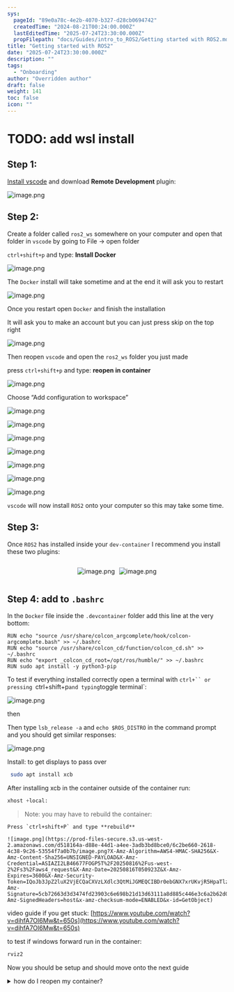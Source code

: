 ```yaml
---
sys:
  pageId: "89e0a78c-4e2b-4070-b327-d28cb0694742"
  createdTime: "2024-08-21T00:24:00.000Z"
  lastEditedTime: "2025-07-24T23:30:00.000Z"
  propFilepath: "docs/Guides/intro_to_ROS2/Getting started with ROS2.md"
title: "Getting started with ROS2"
date: "2025-07-24T23:30:00.000Z"
description: ""
tags:
  - "Onboarding"
author: "Overridden author"
draft: false
weight: 141
toc: false
icon: ""
---
```


# TODO: add wsl install

## Step 1:

[Install vscode](https://code.visualstudio.com/download) and download **Remote Development** plugin:

![image.png](https://prod-files-secure.s3.us-west-2.amazonaws.com/d518164a-d88e-44d1-a4ee-3adb3bd8bce0/efb52993-1881-4a40-b95e-6f020334f022/image.png?X-Amz-Algorithm=AWS4-HMAC-SHA256&X-Amz-Content-Sha256=UNSIGNED-PAYLOAD&X-Amz-Credential=ASIAZI2LB466S2GWOCTZ%2F20250816%2Fus-west-2%2Fs3%2Faws4_request&X-Amz-Date=20250816T050917Z&X-Amz-Expires=3600&X-Amz-Security-Token=IQoJb3JpZ2luX2VjECQaCXVzLXdlc3QtMiJIMEYCIQCueNFPdPfzi3yLySktYH0xXzeYo7EmziUJw%2FY%2F4%2FklVQIhAMjjy7lbppv5xjdhrP02Sbt8ws0RYFeLhCpSn1c2MfxVKv8DCG0QABoMNjM3NDIzMTgzODA1Igz8DcfSp5CuEPjCVOwq3APDYUQCfSGX0QXpbcyi595O8FBRXAmt5x9cGZgvRUnz9hOszPiAKP0nEFsiQ4uqee5fSpSZWwcv%2BDNDv9gLMMqbyp7twN%2Fb9hI2vwTnNSLDnyvHcRHA62wxk1n0cFstWtCxhvuqbWhQ7ZsRwY%2FqkE0CkvB472gwBfgSmtB6ZEZFeD8boAw9HwnLomJWSlyLvluX0c4NhMQDJQavzJBJN4NjxMHutzu4gPGXDdyYuJfTT6EiKBlryKjDpqeHJWAoShclbhuf10gksrASDUtuxpG8T9%2FQXQuYxu%2B48%2BCBgrV3V6179KFGYi5GJQ%2FKu8HF3KyWoCSk8xLbNUe16%2BLbRjBsIeFhb0PlGTQYw%2Fo947%2BF4l0xMB0cfp44MrSV4ZIPtjtpJ841Z56k1stn9r46%2FYgGOzMMqIN4ocuHaecNdAFXDhqF0E8a4BR%2BwINz0c6eVzKD6vo2sd9Kzjv13qk3OoUCaZ60P36w0TzbSeARekJfVZuT7d6r%2FCzBOr%2BBXnXltKwr4lpJx4WMHsqdR%2B%2BXBHZPFMOQY8OJaz8biFpwESQuUpR3HRQjyWkS63RHfTiEJ0fkTulwE0zY5weYzeK2rtq0HZSC1lVwqc%2Fyyz%2BdAxBlDM8g01DrDPX5VcoIdTDsioDFBjqkAZRxbaSpB7RyfA93eVZ7zuOEWkcSik8Ug4VRokBHHbp2lSr5biljHU88H7kHfEaRrS%2BU6%2BuHa7jHIFpMH73vmxrzL0MB9%2FXjuWWl0HNkH9ri885pr%2FjsUvS1lXU96sGJMAYeWBQb1iwCyOYznk%2F93gySDB3hbtAy%2FTrgL9u5BYFwiFtkOYmiQEpksNcnJSvR0ES1QIhHVxTg64ZximSQX6EM%2BtGu&X-Amz-Signature=bfe890f5a38fc24e75b9611fd28773d890e4551e70262b89db959606719218f8&X-Amz-SignedHeaders=host&x-amz-checksum-mode=ENABLED&x-id=GetObject)

## Step 2:

Create a folder called `ros2_ws` somewhere on your computer and open that folder in `vscode` by going to File → open folder 

`ctrl+shift+p` and type: **Install Docker**

![image.png](https://prod-files-secure.s3.us-west-2.amazonaws.com/d518164a-d88e-44d1-a4ee-3adb3bd8bce0/2269dc0e-1cd5-47ff-bceb-c04ad9b2eab0/image.png?X-Amz-Algorithm=AWS4-HMAC-SHA256&X-Amz-Content-Sha256=UNSIGNED-PAYLOAD&X-Amz-Credential=ASIAZI2LB466S2GWOCTZ%2F20250816%2Fus-west-2%2Fs3%2Faws4_request&X-Amz-Date=20250816T050917Z&X-Amz-Expires=3600&X-Amz-Security-Token=IQoJb3JpZ2luX2VjECQaCXVzLXdlc3QtMiJIMEYCIQCueNFPdPfzi3yLySktYH0xXzeYo7EmziUJw%2FY%2F4%2FklVQIhAMjjy7lbppv5xjdhrP02Sbt8ws0RYFeLhCpSn1c2MfxVKv8DCG0QABoMNjM3NDIzMTgzODA1Igz8DcfSp5CuEPjCVOwq3APDYUQCfSGX0QXpbcyi595O8FBRXAmt5x9cGZgvRUnz9hOszPiAKP0nEFsiQ4uqee5fSpSZWwcv%2BDNDv9gLMMqbyp7twN%2Fb9hI2vwTnNSLDnyvHcRHA62wxk1n0cFstWtCxhvuqbWhQ7ZsRwY%2FqkE0CkvB472gwBfgSmtB6ZEZFeD8boAw9HwnLomJWSlyLvluX0c4NhMQDJQavzJBJN4NjxMHutzu4gPGXDdyYuJfTT6EiKBlryKjDpqeHJWAoShclbhuf10gksrASDUtuxpG8T9%2FQXQuYxu%2B48%2BCBgrV3V6179KFGYi5GJQ%2FKu8HF3KyWoCSk8xLbNUe16%2BLbRjBsIeFhb0PlGTQYw%2Fo947%2BF4l0xMB0cfp44MrSV4ZIPtjtpJ841Z56k1stn9r46%2FYgGOzMMqIN4ocuHaecNdAFXDhqF0E8a4BR%2BwINz0c6eVzKD6vo2sd9Kzjv13qk3OoUCaZ60P36w0TzbSeARekJfVZuT7d6r%2FCzBOr%2BBXnXltKwr4lpJx4WMHsqdR%2B%2BXBHZPFMOQY8OJaz8biFpwESQuUpR3HRQjyWkS63RHfTiEJ0fkTulwE0zY5weYzeK2rtq0HZSC1lVwqc%2Fyyz%2BdAxBlDM8g01DrDPX5VcoIdTDsioDFBjqkAZRxbaSpB7RyfA93eVZ7zuOEWkcSik8Ug4VRokBHHbp2lSr5biljHU88H7kHfEaRrS%2BU6%2BuHa7jHIFpMH73vmxrzL0MB9%2FXjuWWl0HNkH9ri885pr%2FjsUvS1lXU96sGJMAYeWBQb1iwCyOYznk%2F93gySDB3hbtAy%2FTrgL9u5BYFwiFtkOYmiQEpksNcnJSvR0ES1QIhHVxTg64ZximSQX6EM%2BtGu&X-Amz-Signature=7f86906e3a2b6e6f03c4e05b50d43ea124c7eab25bd282b598f924632a35920e&X-Amz-SignedHeaders=host&x-amz-checksum-mode=ENABLED&x-id=GetObject)

The `Docker` install will take sometime and at the end it will ask you to restart

![image.png](https://prod-files-secure.s3.us-west-2.amazonaws.com/d518164a-d88e-44d1-a4ee-3adb3bd8bce0/ed233f78-be33-4b1f-b89c-9c346c0e961e/image.png?X-Amz-Algorithm=AWS4-HMAC-SHA256&X-Amz-Content-Sha256=UNSIGNED-PAYLOAD&X-Amz-Credential=ASIAZI2LB466S2GWOCTZ%2F20250816%2Fus-west-2%2Fs3%2Faws4_request&X-Amz-Date=20250816T050917Z&X-Amz-Expires=3600&X-Amz-Security-Token=IQoJb3JpZ2luX2VjECQaCXVzLXdlc3QtMiJIMEYCIQCueNFPdPfzi3yLySktYH0xXzeYo7EmziUJw%2FY%2F4%2FklVQIhAMjjy7lbppv5xjdhrP02Sbt8ws0RYFeLhCpSn1c2MfxVKv8DCG0QABoMNjM3NDIzMTgzODA1Igz8DcfSp5CuEPjCVOwq3APDYUQCfSGX0QXpbcyi595O8FBRXAmt5x9cGZgvRUnz9hOszPiAKP0nEFsiQ4uqee5fSpSZWwcv%2BDNDv9gLMMqbyp7twN%2Fb9hI2vwTnNSLDnyvHcRHA62wxk1n0cFstWtCxhvuqbWhQ7ZsRwY%2FqkE0CkvB472gwBfgSmtB6ZEZFeD8boAw9HwnLomJWSlyLvluX0c4NhMQDJQavzJBJN4NjxMHutzu4gPGXDdyYuJfTT6EiKBlryKjDpqeHJWAoShclbhuf10gksrASDUtuxpG8T9%2FQXQuYxu%2B48%2BCBgrV3V6179KFGYi5GJQ%2FKu8HF3KyWoCSk8xLbNUe16%2BLbRjBsIeFhb0PlGTQYw%2Fo947%2BF4l0xMB0cfp44MrSV4ZIPtjtpJ841Z56k1stn9r46%2FYgGOzMMqIN4ocuHaecNdAFXDhqF0E8a4BR%2BwINz0c6eVzKD6vo2sd9Kzjv13qk3OoUCaZ60P36w0TzbSeARekJfVZuT7d6r%2FCzBOr%2BBXnXltKwr4lpJx4WMHsqdR%2B%2BXBHZPFMOQY8OJaz8biFpwESQuUpR3HRQjyWkS63RHfTiEJ0fkTulwE0zY5weYzeK2rtq0HZSC1lVwqc%2Fyyz%2BdAxBlDM8g01DrDPX5VcoIdTDsioDFBjqkAZRxbaSpB7RyfA93eVZ7zuOEWkcSik8Ug4VRokBHHbp2lSr5biljHU88H7kHfEaRrS%2BU6%2BuHa7jHIFpMH73vmxrzL0MB9%2FXjuWWl0HNkH9ri885pr%2FjsUvS1lXU96sGJMAYeWBQb1iwCyOYznk%2F93gySDB3hbtAy%2FTrgL9u5BYFwiFtkOYmiQEpksNcnJSvR0ES1QIhHVxTg64ZximSQX6EM%2BtGu&X-Amz-Signature=f38da7265ccbf044fc50728ac4f39c2110e021819d7262dbb88b6ffc69bd6210&X-Amz-SignedHeaders=host&x-amz-checksum-mode=ENABLED&x-id=GetObject)

Once you restart open `Docker` and finish the installation

It will ask you to make an account but you can just press skip on the top right

![image.png](https://prod-files-secure.s3.us-west-2.amazonaws.com/d518164a-d88e-44d1-a4ee-3adb3bd8bce0/21010ad9-1659-4fd9-9f59-9932a09b2a3d/image.png?X-Amz-Algorithm=AWS4-HMAC-SHA256&X-Amz-Content-Sha256=UNSIGNED-PAYLOAD&X-Amz-Credential=ASIAZI2LB466S2GWOCTZ%2F20250816%2Fus-west-2%2Fs3%2Faws4_request&X-Amz-Date=20250816T050917Z&X-Amz-Expires=3600&X-Amz-Security-Token=IQoJb3JpZ2luX2VjECQaCXVzLXdlc3QtMiJIMEYCIQCueNFPdPfzi3yLySktYH0xXzeYo7EmziUJw%2FY%2F4%2FklVQIhAMjjy7lbppv5xjdhrP02Sbt8ws0RYFeLhCpSn1c2MfxVKv8DCG0QABoMNjM3NDIzMTgzODA1Igz8DcfSp5CuEPjCVOwq3APDYUQCfSGX0QXpbcyi595O8FBRXAmt5x9cGZgvRUnz9hOszPiAKP0nEFsiQ4uqee5fSpSZWwcv%2BDNDv9gLMMqbyp7twN%2Fb9hI2vwTnNSLDnyvHcRHA62wxk1n0cFstWtCxhvuqbWhQ7ZsRwY%2FqkE0CkvB472gwBfgSmtB6ZEZFeD8boAw9HwnLomJWSlyLvluX0c4NhMQDJQavzJBJN4NjxMHutzu4gPGXDdyYuJfTT6EiKBlryKjDpqeHJWAoShclbhuf10gksrASDUtuxpG8T9%2FQXQuYxu%2B48%2BCBgrV3V6179KFGYi5GJQ%2FKu8HF3KyWoCSk8xLbNUe16%2BLbRjBsIeFhb0PlGTQYw%2Fo947%2BF4l0xMB0cfp44MrSV4ZIPtjtpJ841Z56k1stn9r46%2FYgGOzMMqIN4ocuHaecNdAFXDhqF0E8a4BR%2BwINz0c6eVzKD6vo2sd9Kzjv13qk3OoUCaZ60P36w0TzbSeARekJfVZuT7d6r%2FCzBOr%2BBXnXltKwr4lpJx4WMHsqdR%2B%2BXBHZPFMOQY8OJaz8biFpwESQuUpR3HRQjyWkS63RHfTiEJ0fkTulwE0zY5weYzeK2rtq0HZSC1lVwqc%2Fyyz%2BdAxBlDM8g01DrDPX5VcoIdTDsioDFBjqkAZRxbaSpB7RyfA93eVZ7zuOEWkcSik8Ug4VRokBHHbp2lSr5biljHU88H7kHfEaRrS%2BU6%2BuHa7jHIFpMH73vmxrzL0MB9%2FXjuWWl0HNkH9ri885pr%2FjsUvS1lXU96sGJMAYeWBQb1iwCyOYznk%2F93gySDB3hbtAy%2FTrgL9u5BYFwiFtkOYmiQEpksNcnJSvR0ES1QIhHVxTg64ZximSQX6EM%2BtGu&X-Amz-Signature=6bb80c5c3bcc8dd5a6d1eff37295bdb494714bdba847cfa33d72610a25cfa257&X-Amz-SignedHeaders=host&x-amz-checksum-mode=ENABLED&x-id=GetObject)

Then reopen `vscode` and open the `ros2_ws` folder you just made

press `ctrl+shift+p` and type: **reopen in container**

![image.png](https://prod-files-secure.s3.us-west-2.amazonaws.com/d518164a-d88e-44d1-a4ee-3adb3bd8bce0/4e93b8c2-41ad-488c-8095-c74205196118/image.png?X-Amz-Algorithm=AWS4-HMAC-SHA256&X-Amz-Content-Sha256=UNSIGNED-PAYLOAD&X-Amz-Credential=ASIAZI2LB466S2GWOCTZ%2F20250816%2Fus-west-2%2Fs3%2Faws4_request&X-Amz-Date=20250816T050917Z&X-Amz-Expires=3600&X-Amz-Security-Token=IQoJb3JpZ2luX2VjECQaCXVzLXdlc3QtMiJIMEYCIQCueNFPdPfzi3yLySktYH0xXzeYo7EmziUJw%2FY%2F4%2FklVQIhAMjjy7lbppv5xjdhrP02Sbt8ws0RYFeLhCpSn1c2MfxVKv8DCG0QABoMNjM3NDIzMTgzODA1Igz8DcfSp5CuEPjCVOwq3APDYUQCfSGX0QXpbcyi595O8FBRXAmt5x9cGZgvRUnz9hOszPiAKP0nEFsiQ4uqee5fSpSZWwcv%2BDNDv9gLMMqbyp7twN%2Fb9hI2vwTnNSLDnyvHcRHA62wxk1n0cFstWtCxhvuqbWhQ7ZsRwY%2FqkE0CkvB472gwBfgSmtB6ZEZFeD8boAw9HwnLomJWSlyLvluX0c4NhMQDJQavzJBJN4NjxMHutzu4gPGXDdyYuJfTT6EiKBlryKjDpqeHJWAoShclbhuf10gksrASDUtuxpG8T9%2FQXQuYxu%2B48%2BCBgrV3V6179KFGYi5GJQ%2FKu8HF3KyWoCSk8xLbNUe16%2BLbRjBsIeFhb0PlGTQYw%2Fo947%2BF4l0xMB0cfp44MrSV4ZIPtjtpJ841Z56k1stn9r46%2FYgGOzMMqIN4ocuHaecNdAFXDhqF0E8a4BR%2BwINz0c6eVzKD6vo2sd9Kzjv13qk3OoUCaZ60P36w0TzbSeARekJfVZuT7d6r%2FCzBOr%2BBXnXltKwr4lpJx4WMHsqdR%2B%2BXBHZPFMOQY8OJaz8biFpwESQuUpR3HRQjyWkS63RHfTiEJ0fkTulwE0zY5weYzeK2rtq0HZSC1lVwqc%2Fyyz%2BdAxBlDM8g01DrDPX5VcoIdTDsioDFBjqkAZRxbaSpB7RyfA93eVZ7zuOEWkcSik8Ug4VRokBHHbp2lSr5biljHU88H7kHfEaRrS%2BU6%2BuHa7jHIFpMH73vmxrzL0MB9%2FXjuWWl0HNkH9ri885pr%2FjsUvS1lXU96sGJMAYeWBQb1iwCyOYznk%2F93gySDB3hbtAy%2FTrgL9u5BYFwiFtkOYmiQEpksNcnJSvR0ES1QIhHVxTg64ZximSQX6EM%2BtGu&X-Amz-Signature=25e34219e05d2e650679a1bcf5400beb97544b3fe76067c0292a175fe8f43222&X-Amz-SignedHeaders=host&x-amz-checksum-mode=ENABLED&x-id=GetObject)

Choose “Add configuration to workspace”

![image.png](https://prod-files-secure.s3.us-west-2.amazonaws.com/d518164a-d88e-44d1-a4ee-3adb3bd8bce0/9560b282-5060-4989-ba37-97e7b2c22476/image.png?X-Amz-Algorithm=AWS4-HMAC-SHA256&X-Amz-Content-Sha256=UNSIGNED-PAYLOAD&X-Amz-Credential=ASIAZI2LB466S2GWOCTZ%2F20250816%2Fus-west-2%2Fs3%2Faws4_request&X-Amz-Date=20250816T050917Z&X-Amz-Expires=3600&X-Amz-Security-Token=IQoJb3JpZ2luX2VjECQaCXVzLXdlc3QtMiJIMEYCIQCueNFPdPfzi3yLySktYH0xXzeYo7EmziUJw%2FY%2F4%2FklVQIhAMjjy7lbppv5xjdhrP02Sbt8ws0RYFeLhCpSn1c2MfxVKv8DCG0QABoMNjM3NDIzMTgzODA1Igz8DcfSp5CuEPjCVOwq3APDYUQCfSGX0QXpbcyi595O8FBRXAmt5x9cGZgvRUnz9hOszPiAKP0nEFsiQ4uqee5fSpSZWwcv%2BDNDv9gLMMqbyp7twN%2Fb9hI2vwTnNSLDnyvHcRHA62wxk1n0cFstWtCxhvuqbWhQ7ZsRwY%2FqkE0CkvB472gwBfgSmtB6ZEZFeD8boAw9HwnLomJWSlyLvluX0c4NhMQDJQavzJBJN4NjxMHutzu4gPGXDdyYuJfTT6EiKBlryKjDpqeHJWAoShclbhuf10gksrASDUtuxpG8T9%2FQXQuYxu%2B48%2BCBgrV3V6179KFGYi5GJQ%2FKu8HF3KyWoCSk8xLbNUe16%2BLbRjBsIeFhb0PlGTQYw%2Fo947%2BF4l0xMB0cfp44MrSV4ZIPtjtpJ841Z56k1stn9r46%2FYgGOzMMqIN4ocuHaecNdAFXDhqF0E8a4BR%2BwINz0c6eVzKD6vo2sd9Kzjv13qk3OoUCaZ60P36w0TzbSeARekJfVZuT7d6r%2FCzBOr%2BBXnXltKwr4lpJx4WMHsqdR%2B%2BXBHZPFMOQY8OJaz8biFpwESQuUpR3HRQjyWkS63RHfTiEJ0fkTulwE0zY5weYzeK2rtq0HZSC1lVwqc%2Fyyz%2BdAxBlDM8g01DrDPX5VcoIdTDsioDFBjqkAZRxbaSpB7RyfA93eVZ7zuOEWkcSik8Ug4VRokBHHbp2lSr5biljHU88H7kHfEaRrS%2BU6%2BuHa7jHIFpMH73vmxrzL0MB9%2FXjuWWl0HNkH9ri885pr%2FjsUvS1lXU96sGJMAYeWBQb1iwCyOYznk%2F93gySDB3hbtAy%2FTrgL9u5BYFwiFtkOYmiQEpksNcnJSvR0ES1QIhHVxTg64ZximSQX6EM%2BtGu&X-Amz-Signature=9fab7db571090d0ff8f6ae5bb3080483f9fa78c6d4fe9f16adf57db238b8edce&X-Amz-SignedHeaders=host&x-amz-checksum-mode=ENABLED&x-id=GetObject)

![image.png](https://prod-files-secure.s3.us-west-2.amazonaws.com/d518164a-d88e-44d1-a4ee-3adb3bd8bce0/2ee63f81-886b-48e8-a553-dc6e5eac99e4/image.png?X-Amz-Algorithm=AWS4-HMAC-SHA256&X-Amz-Content-Sha256=UNSIGNED-PAYLOAD&X-Amz-Credential=ASIAZI2LB466S2GWOCTZ%2F20250816%2Fus-west-2%2Fs3%2Faws4_request&X-Amz-Date=20250816T050917Z&X-Amz-Expires=3600&X-Amz-Security-Token=IQoJb3JpZ2luX2VjECQaCXVzLXdlc3QtMiJIMEYCIQCueNFPdPfzi3yLySktYH0xXzeYo7EmziUJw%2FY%2F4%2FklVQIhAMjjy7lbppv5xjdhrP02Sbt8ws0RYFeLhCpSn1c2MfxVKv8DCG0QABoMNjM3NDIzMTgzODA1Igz8DcfSp5CuEPjCVOwq3APDYUQCfSGX0QXpbcyi595O8FBRXAmt5x9cGZgvRUnz9hOszPiAKP0nEFsiQ4uqee5fSpSZWwcv%2BDNDv9gLMMqbyp7twN%2Fb9hI2vwTnNSLDnyvHcRHA62wxk1n0cFstWtCxhvuqbWhQ7ZsRwY%2FqkE0CkvB472gwBfgSmtB6ZEZFeD8boAw9HwnLomJWSlyLvluX0c4NhMQDJQavzJBJN4NjxMHutzu4gPGXDdyYuJfTT6EiKBlryKjDpqeHJWAoShclbhuf10gksrASDUtuxpG8T9%2FQXQuYxu%2B48%2BCBgrV3V6179KFGYi5GJQ%2FKu8HF3KyWoCSk8xLbNUe16%2BLbRjBsIeFhb0PlGTQYw%2Fo947%2BF4l0xMB0cfp44MrSV4ZIPtjtpJ841Z56k1stn9r46%2FYgGOzMMqIN4ocuHaecNdAFXDhqF0E8a4BR%2BwINz0c6eVzKD6vo2sd9Kzjv13qk3OoUCaZ60P36w0TzbSeARekJfVZuT7d6r%2FCzBOr%2BBXnXltKwr4lpJx4WMHsqdR%2B%2BXBHZPFMOQY8OJaz8biFpwESQuUpR3HRQjyWkS63RHfTiEJ0fkTulwE0zY5weYzeK2rtq0HZSC1lVwqc%2Fyyz%2BdAxBlDM8g01DrDPX5VcoIdTDsioDFBjqkAZRxbaSpB7RyfA93eVZ7zuOEWkcSik8Ug4VRokBHHbp2lSr5biljHU88H7kHfEaRrS%2BU6%2BuHa7jHIFpMH73vmxrzL0MB9%2FXjuWWl0HNkH9ri885pr%2FjsUvS1lXU96sGJMAYeWBQb1iwCyOYznk%2F93gySDB3hbtAy%2FTrgL9u5BYFwiFtkOYmiQEpksNcnJSvR0ES1QIhHVxTg64ZximSQX6EM%2BtGu&X-Amz-Signature=fb7ba2709712410dee098944f02498f614865ba03747f32a0e0a9bd333c6485c&X-Amz-SignedHeaders=host&x-amz-checksum-mode=ENABLED&x-id=GetObject)

![image.png](https://prod-files-secure.s3.us-west-2.amazonaws.com/d518164a-d88e-44d1-a4ee-3adb3bd8bce0/e0fd626c-c8b6-4b2c-95d1-fa4c26514504/image.png?X-Amz-Algorithm=AWS4-HMAC-SHA256&X-Amz-Content-Sha256=UNSIGNED-PAYLOAD&X-Amz-Credential=ASIAZI2LB466S2GWOCTZ%2F20250816%2Fus-west-2%2Fs3%2Faws4_request&X-Amz-Date=20250816T050917Z&X-Amz-Expires=3600&X-Amz-Security-Token=IQoJb3JpZ2luX2VjECQaCXVzLXdlc3QtMiJIMEYCIQCueNFPdPfzi3yLySktYH0xXzeYo7EmziUJw%2FY%2F4%2FklVQIhAMjjy7lbppv5xjdhrP02Sbt8ws0RYFeLhCpSn1c2MfxVKv8DCG0QABoMNjM3NDIzMTgzODA1Igz8DcfSp5CuEPjCVOwq3APDYUQCfSGX0QXpbcyi595O8FBRXAmt5x9cGZgvRUnz9hOszPiAKP0nEFsiQ4uqee5fSpSZWwcv%2BDNDv9gLMMqbyp7twN%2Fb9hI2vwTnNSLDnyvHcRHA62wxk1n0cFstWtCxhvuqbWhQ7ZsRwY%2FqkE0CkvB472gwBfgSmtB6ZEZFeD8boAw9HwnLomJWSlyLvluX0c4NhMQDJQavzJBJN4NjxMHutzu4gPGXDdyYuJfTT6EiKBlryKjDpqeHJWAoShclbhuf10gksrASDUtuxpG8T9%2FQXQuYxu%2B48%2BCBgrV3V6179KFGYi5GJQ%2FKu8HF3KyWoCSk8xLbNUe16%2BLbRjBsIeFhb0PlGTQYw%2Fo947%2BF4l0xMB0cfp44MrSV4ZIPtjtpJ841Z56k1stn9r46%2FYgGOzMMqIN4ocuHaecNdAFXDhqF0E8a4BR%2BwINz0c6eVzKD6vo2sd9Kzjv13qk3OoUCaZ60P36w0TzbSeARekJfVZuT7d6r%2FCzBOr%2BBXnXltKwr4lpJx4WMHsqdR%2B%2BXBHZPFMOQY8OJaz8biFpwESQuUpR3HRQjyWkS63RHfTiEJ0fkTulwE0zY5weYzeK2rtq0HZSC1lVwqc%2Fyyz%2BdAxBlDM8g01DrDPX5VcoIdTDsioDFBjqkAZRxbaSpB7RyfA93eVZ7zuOEWkcSik8Ug4VRokBHHbp2lSr5biljHU88H7kHfEaRrS%2BU6%2BuHa7jHIFpMH73vmxrzL0MB9%2FXjuWWl0HNkH9ri885pr%2FjsUvS1lXU96sGJMAYeWBQb1iwCyOYznk%2F93gySDB3hbtAy%2FTrgL9u5BYFwiFtkOYmiQEpksNcnJSvR0ES1QIhHVxTg64ZximSQX6EM%2BtGu&X-Amz-Signature=42dabae8f3b9c9e41d99e4435fa5483f0545778415824fdceafdfe272303131a&X-Amz-SignedHeaders=host&x-amz-checksum-mode=ENABLED&x-id=GetObject)

![image.png](https://prod-files-secure.s3.us-west-2.amazonaws.com/d518164a-d88e-44d1-a4ee-3adb3bd8bce0/a2e13f50-d2ab-4719-a4c2-7ced634bfc9d/image.png?X-Amz-Algorithm=AWS4-HMAC-SHA256&X-Amz-Content-Sha256=UNSIGNED-PAYLOAD&X-Amz-Credential=ASIAZI2LB466S2GWOCTZ%2F20250816%2Fus-west-2%2Fs3%2Faws4_request&X-Amz-Date=20250816T050917Z&X-Amz-Expires=3600&X-Amz-Security-Token=IQoJb3JpZ2luX2VjECQaCXVzLXdlc3QtMiJIMEYCIQCueNFPdPfzi3yLySktYH0xXzeYo7EmziUJw%2FY%2F4%2FklVQIhAMjjy7lbppv5xjdhrP02Sbt8ws0RYFeLhCpSn1c2MfxVKv8DCG0QABoMNjM3NDIzMTgzODA1Igz8DcfSp5CuEPjCVOwq3APDYUQCfSGX0QXpbcyi595O8FBRXAmt5x9cGZgvRUnz9hOszPiAKP0nEFsiQ4uqee5fSpSZWwcv%2BDNDv9gLMMqbyp7twN%2Fb9hI2vwTnNSLDnyvHcRHA62wxk1n0cFstWtCxhvuqbWhQ7ZsRwY%2FqkE0CkvB472gwBfgSmtB6ZEZFeD8boAw9HwnLomJWSlyLvluX0c4NhMQDJQavzJBJN4NjxMHutzu4gPGXDdyYuJfTT6EiKBlryKjDpqeHJWAoShclbhuf10gksrASDUtuxpG8T9%2FQXQuYxu%2B48%2BCBgrV3V6179KFGYi5GJQ%2FKu8HF3KyWoCSk8xLbNUe16%2BLbRjBsIeFhb0PlGTQYw%2Fo947%2BF4l0xMB0cfp44MrSV4ZIPtjtpJ841Z56k1stn9r46%2FYgGOzMMqIN4ocuHaecNdAFXDhqF0E8a4BR%2BwINz0c6eVzKD6vo2sd9Kzjv13qk3OoUCaZ60P36w0TzbSeARekJfVZuT7d6r%2FCzBOr%2BBXnXltKwr4lpJx4WMHsqdR%2B%2BXBHZPFMOQY8OJaz8biFpwESQuUpR3HRQjyWkS63RHfTiEJ0fkTulwE0zY5weYzeK2rtq0HZSC1lVwqc%2Fyyz%2BdAxBlDM8g01DrDPX5VcoIdTDsioDFBjqkAZRxbaSpB7RyfA93eVZ7zuOEWkcSik8Ug4VRokBHHbp2lSr5biljHU88H7kHfEaRrS%2BU6%2BuHa7jHIFpMH73vmxrzL0MB9%2FXjuWWl0HNkH9ri885pr%2FjsUvS1lXU96sGJMAYeWBQb1iwCyOYznk%2F93gySDB3hbtAy%2FTrgL9u5BYFwiFtkOYmiQEpksNcnJSvR0ES1QIhHVxTg64ZximSQX6EM%2BtGu&X-Amz-Signature=7c1580674e78ae59342034dbb5bccbe7a3d659ef9ddc8ad9a1d2bd35a512be52&X-Amz-SignedHeaders=host&x-amz-checksum-mode=ENABLED&x-id=GetObject)

![image.png](https://prod-files-secure.s3.us-west-2.amazonaws.com/d518164a-d88e-44d1-a4ee-3adb3bd8bce0/6cc478ad-aaba-4bf7-9fcc-403277ab896c/image.png?X-Amz-Algorithm=AWS4-HMAC-SHA256&X-Amz-Content-Sha256=UNSIGNED-PAYLOAD&X-Amz-Credential=ASIAZI2LB466S2GWOCTZ%2F20250816%2Fus-west-2%2Fs3%2Faws4_request&X-Amz-Date=20250816T050917Z&X-Amz-Expires=3600&X-Amz-Security-Token=IQoJb3JpZ2luX2VjECQaCXVzLXdlc3QtMiJIMEYCIQCueNFPdPfzi3yLySktYH0xXzeYo7EmziUJw%2FY%2F4%2FklVQIhAMjjy7lbppv5xjdhrP02Sbt8ws0RYFeLhCpSn1c2MfxVKv8DCG0QABoMNjM3NDIzMTgzODA1Igz8DcfSp5CuEPjCVOwq3APDYUQCfSGX0QXpbcyi595O8FBRXAmt5x9cGZgvRUnz9hOszPiAKP0nEFsiQ4uqee5fSpSZWwcv%2BDNDv9gLMMqbyp7twN%2Fb9hI2vwTnNSLDnyvHcRHA62wxk1n0cFstWtCxhvuqbWhQ7ZsRwY%2FqkE0CkvB472gwBfgSmtB6ZEZFeD8boAw9HwnLomJWSlyLvluX0c4NhMQDJQavzJBJN4NjxMHutzu4gPGXDdyYuJfTT6EiKBlryKjDpqeHJWAoShclbhuf10gksrASDUtuxpG8T9%2FQXQuYxu%2B48%2BCBgrV3V6179KFGYi5GJQ%2FKu8HF3KyWoCSk8xLbNUe16%2BLbRjBsIeFhb0PlGTQYw%2Fo947%2BF4l0xMB0cfp44MrSV4ZIPtjtpJ841Z56k1stn9r46%2FYgGOzMMqIN4ocuHaecNdAFXDhqF0E8a4BR%2BwINz0c6eVzKD6vo2sd9Kzjv13qk3OoUCaZ60P36w0TzbSeARekJfVZuT7d6r%2FCzBOr%2BBXnXltKwr4lpJx4WMHsqdR%2B%2BXBHZPFMOQY8OJaz8biFpwESQuUpR3HRQjyWkS63RHfTiEJ0fkTulwE0zY5weYzeK2rtq0HZSC1lVwqc%2Fyyz%2BdAxBlDM8g01DrDPX5VcoIdTDsioDFBjqkAZRxbaSpB7RyfA93eVZ7zuOEWkcSik8Ug4VRokBHHbp2lSr5biljHU88H7kHfEaRrS%2BU6%2BuHa7jHIFpMH73vmxrzL0MB9%2FXjuWWl0HNkH9ri885pr%2FjsUvS1lXU96sGJMAYeWBQb1iwCyOYznk%2F93gySDB3hbtAy%2FTrgL9u5BYFwiFtkOYmiQEpksNcnJSvR0ES1QIhHVxTg64ZximSQX6EM%2BtGu&X-Amz-Signature=24a26f2c9ddbe4fa9f9a67cad5e6a56970cbc077f19f893e0d1f1ecea0b95623&X-Amz-SignedHeaders=host&x-amz-checksum-mode=ENABLED&x-id=GetObject)

![image.png](https://prod-files-secure.s3.us-west-2.amazonaws.com/d518164a-d88e-44d1-a4ee-3adb3bd8bce0/53255b28-f75e-430f-b9e3-c0ac8577e42b/image.png?X-Amz-Algorithm=AWS4-HMAC-SHA256&X-Amz-Content-Sha256=UNSIGNED-PAYLOAD&X-Amz-Credential=ASIAZI2LB466S2GWOCTZ%2F20250816%2Fus-west-2%2Fs3%2Faws4_request&X-Amz-Date=20250816T050917Z&X-Amz-Expires=3600&X-Amz-Security-Token=IQoJb3JpZ2luX2VjECQaCXVzLXdlc3QtMiJIMEYCIQCueNFPdPfzi3yLySktYH0xXzeYo7EmziUJw%2FY%2F4%2FklVQIhAMjjy7lbppv5xjdhrP02Sbt8ws0RYFeLhCpSn1c2MfxVKv8DCG0QABoMNjM3NDIzMTgzODA1Igz8DcfSp5CuEPjCVOwq3APDYUQCfSGX0QXpbcyi595O8FBRXAmt5x9cGZgvRUnz9hOszPiAKP0nEFsiQ4uqee5fSpSZWwcv%2BDNDv9gLMMqbyp7twN%2Fb9hI2vwTnNSLDnyvHcRHA62wxk1n0cFstWtCxhvuqbWhQ7ZsRwY%2FqkE0CkvB472gwBfgSmtB6ZEZFeD8boAw9HwnLomJWSlyLvluX0c4NhMQDJQavzJBJN4NjxMHutzu4gPGXDdyYuJfTT6EiKBlryKjDpqeHJWAoShclbhuf10gksrASDUtuxpG8T9%2FQXQuYxu%2B48%2BCBgrV3V6179KFGYi5GJQ%2FKu8HF3KyWoCSk8xLbNUe16%2BLbRjBsIeFhb0PlGTQYw%2Fo947%2BF4l0xMB0cfp44MrSV4ZIPtjtpJ841Z56k1stn9r46%2FYgGOzMMqIN4ocuHaecNdAFXDhqF0E8a4BR%2BwINz0c6eVzKD6vo2sd9Kzjv13qk3OoUCaZ60P36w0TzbSeARekJfVZuT7d6r%2FCzBOr%2BBXnXltKwr4lpJx4WMHsqdR%2B%2BXBHZPFMOQY8OJaz8biFpwESQuUpR3HRQjyWkS63RHfTiEJ0fkTulwE0zY5weYzeK2rtq0HZSC1lVwqc%2Fyyz%2BdAxBlDM8g01DrDPX5VcoIdTDsioDFBjqkAZRxbaSpB7RyfA93eVZ7zuOEWkcSik8Ug4VRokBHHbp2lSr5biljHU88H7kHfEaRrS%2BU6%2BuHa7jHIFpMH73vmxrzL0MB9%2FXjuWWl0HNkH9ri885pr%2FjsUvS1lXU96sGJMAYeWBQb1iwCyOYznk%2F93gySDB3hbtAy%2FTrgL9u5BYFwiFtkOYmiQEpksNcnJSvR0ES1QIhHVxTg64ZximSQX6EM%2BtGu&X-Amz-Signature=b5e6fc68fe3932815fb9359ef1e9d1589f803a53de107c30c3f7d049f313845f&X-Amz-SignedHeaders=host&x-amz-checksum-mode=ENABLED&x-id=GetObject)

![image.png](https://prod-files-secure.s3.us-west-2.amazonaws.com/d518164a-d88e-44d1-a4ee-3adb3bd8bce0/7c562767-5af9-4ffb-97d1-327bcdf4ee00/image.png?X-Amz-Algorithm=AWS4-HMAC-SHA256&X-Amz-Content-Sha256=UNSIGNED-PAYLOAD&X-Amz-Credential=ASIAZI2LB466S2GWOCTZ%2F20250816%2Fus-west-2%2Fs3%2Faws4_request&X-Amz-Date=20250816T050917Z&X-Amz-Expires=3600&X-Amz-Security-Token=IQoJb3JpZ2luX2VjECQaCXVzLXdlc3QtMiJIMEYCIQCueNFPdPfzi3yLySktYH0xXzeYo7EmziUJw%2FY%2F4%2FklVQIhAMjjy7lbppv5xjdhrP02Sbt8ws0RYFeLhCpSn1c2MfxVKv8DCG0QABoMNjM3NDIzMTgzODA1Igz8DcfSp5CuEPjCVOwq3APDYUQCfSGX0QXpbcyi595O8FBRXAmt5x9cGZgvRUnz9hOszPiAKP0nEFsiQ4uqee5fSpSZWwcv%2BDNDv9gLMMqbyp7twN%2Fb9hI2vwTnNSLDnyvHcRHA62wxk1n0cFstWtCxhvuqbWhQ7ZsRwY%2FqkE0CkvB472gwBfgSmtB6ZEZFeD8boAw9HwnLomJWSlyLvluX0c4NhMQDJQavzJBJN4NjxMHutzu4gPGXDdyYuJfTT6EiKBlryKjDpqeHJWAoShclbhuf10gksrASDUtuxpG8T9%2FQXQuYxu%2B48%2BCBgrV3V6179KFGYi5GJQ%2FKu8HF3KyWoCSk8xLbNUe16%2BLbRjBsIeFhb0PlGTQYw%2Fo947%2BF4l0xMB0cfp44MrSV4ZIPtjtpJ841Z56k1stn9r46%2FYgGOzMMqIN4ocuHaecNdAFXDhqF0E8a4BR%2BwINz0c6eVzKD6vo2sd9Kzjv13qk3OoUCaZ60P36w0TzbSeARekJfVZuT7d6r%2FCzBOr%2BBXnXltKwr4lpJx4WMHsqdR%2B%2BXBHZPFMOQY8OJaz8biFpwESQuUpR3HRQjyWkS63RHfTiEJ0fkTulwE0zY5weYzeK2rtq0HZSC1lVwqc%2Fyyz%2BdAxBlDM8g01DrDPX5VcoIdTDsioDFBjqkAZRxbaSpB7RyfA93eVZ7zuOEWkcSik8Ug4VRokBHHbp2lSr5biljHU88H7kHfEaRrS%2BU6%2BuHa7jHIFpMH73vmxrzL0MB9%2FXjuWWl0HNkH9ri885pr%2FjsUvS1lXU96sGJMAYeWBQb1iwCyOYznk%2F93gySDB3hbtAy%2FTrgL9u5BYFwiFtkOYmiQEpksNcnJSvR0ES1QIhHVxTg64ZximSQX6EM%2BtGu&X-Amz-Signature=fae71897bb6b34e994dee4572a741b8996bf82ad7c1acb7f40dbb23d2baa845e&X-Amz-SignedHeaders=host&x-amz-checksum-mode=ENABLED&x-id=GetObject)

`vscode` will now install `ROS2` onto your computer so this may take some time.

## Step 3:

Once `ROS2` has installed inside your `dev-container` I recommend you install these two plugins:

<div style="display: flex;flex-direction: row; column-gap:10px; max-width: 630px;justify-content: center;">
<div>

![image.png](https://prod-files-secure.s3.us-west-2.amazonaws.com/d518164a-d88e-44d1-a4ee-3adb3bd8bce0/3fc3d550-5a54-4ba1-ba6b-faa01cdb7369/image.png?X-Amz-Algorithm=AWS4-HMAC-SHA256&X-Amz-Content-Sha256=UNSIGNED-PAYLOAD&X-Amz-Credential=ASIAZI2LB466625B2DQO%2F20250816%2Fus-west-2%2Fs3%2Faws4_request&X-Amz-Date=20250816T050923Z&X-Amz-Expires=3600&X-Amz-Security-Token=IQoJb3JpZ2luX2VjECQaCXVzLXdlc3QtMiJIMEYCIQDgI%2FYeY%2FBATq6tuDhiha5PtWfr51PDMcyJcdw3sp30VQIhAMeedk5dF3FgKfuI2uPodElKFnaDcjwvLHlQ1T7Ir3vAKv8DCG0QABoMNjM3NDIzMTgzODA1Igwx1T8zrl8QaaklRzUq3APLwkrbKuvWfJyxNscMyxDCPa4qQ0nHXELsbUc48hXnnO8nIFPFXnkgrbGgHG%2BMCrwTCzI2SihvEGyccXzEfjl0FFlPkJGXdgjiA3Sklwdr7FiG%2B5bo2XBrA8ZkPZwbbuhHEq4g4TR3KOCfdwEC9kGKzWVMQDBrVc9h6AD0TUrs72z0fUUsJUtd%2BHgjWfeKoUYBGIzqJcO1jxmJbJJ5e7pFcCYiTpKGDL1CRgb%2FcgGq8PJP5ElrpDHvgMOHIUaJ15owWW2kXOOGd8Ez4ar%2FCBwQ2eD2O9tVRLN0tuj0pkRwJQ5yQcvQVhNDZsNygtXvD29O%2F4SiBX0JNWzZZMRru9e73BgtjxKPwofcO0ODiwp3nQ%2BysoY4tzkrM06YjZtWMJnlqfdcY26yZY65kN%2BIM4iXIl6pmECJwoIDhOy8%2FwdW3hYowSdYcGVGb9qwDDeabmQBc9P6QO5YVJHVpulS%2FWLRFpgXFd4ZwJU%2FOlnXGSWv67QzzTKzwNTdAStFUSfWSPGTdoJLifmxbcRoCZoXGBcIYWLcHN84vt%2F644LLSuEopLv5r5%2B3i5MyayeXL4xzXAcqKkr2Hq7dBIDTJ8Nh290A0H5%2F7GjgZ11ZDWIMc3K6bFgd07R2YABHiSWF%2BTC8i4DFBjqkAX41A6qUfBru%2FpfN%2FNP4lys91ldA632cXNkg7IXsst41Lo16myE%2Bxu5eHwF5UFIatXcwBSYSdKG74pWSx%2B7dpd6c9Il0JzQC8GqklQpWgZ8IdzhvjY%2BC5KdwJVfjIKTERoqoHdiVrJY96yj9unQmU5OyHdzIdbkCRRVspexaHRnY2jj1hjTtcPAtx%2F8fpa26OtJdJLa6BYkhw8UwJvI7rfHbgdBf&X-Amz-Signature=c32e3a94f0b54b06027b614c27b8c39bb12286f01b6fbae88e0f570a825a0ed8&X-Amz-SignedHeaders=host&x-amz-checksum-mode=ENABLED&x-id=GetObject)

</div>
<div>

![image.png](https://prod-files-secure.s3.us-west-2.amazonaws.com/d518164a-d88e-44d1-a4ee-3adb3bd8bce0/d994cc66-13c2-4093-a5a3-f84cf4601a82/image.png?X-Amz-Algorithm=AWS4-HMAC-SHA256&X-Amz-Content-Sha256=UNSIGNED-PAYLOAD&X-Amz-Credential=ASIAZI2LB466374MCCJP%2F20250816%2Fus-west-2%2Fs3%2Faws4_request&X-Amz-Date=20250816T050923Z&X-Amz-Expires=3600&X-Amz-Security-Token=IQoJb3JpZ2luX2VjECQaCXVzLXdlc3QtMiJIMEYCIQD%2Fih6H25%2BpbD%2FqI7uHbCN%2BrCIj6bWI7scIZnaFwPQ%2BtAIhALfhIFkHttnxgo8SD8%2FPAh5SUj5QPasraT8K%2FKQCkkxmKv8DCG0QABoMNjM3NDIzMTgzODA1IgwHh%2B%2FbL01HjztBxI8q3APelgzXR7QV4fAm9e0ksMIJwK%2BeVpmctgMte2IgjiWP1w9aGs1IC9s36csq73G4jivHPGTTrLnlcTc3XzqKmFIYviVdy07e%2FLV9sZublR38k3cFdat5WScqay8lnKHsCpIGMRZSdRe8erlZtvemjcBw%2FC7tDcU3xxmqui9Soe7tn23uQNFJPySIw02YVwMaayM7UZN0Vkj7GKRcfzBTcZCAnIb9IuURXfeoMonjUyLLsVo1qYiTdUR2JJRiqwz%2FCgV%2Bz9cgCAqSUFjliNo2nEL9yQbXM4%2BhTkRiU%2FQbSK%2BWRUSpIsvaChPByhPalaC%2BaDlM8pxN19B4NV623rldeS%2B%2B0QixtjfDRDVl24Ou83nFHJY5rhXVj%2BkTaIJPoNC%2F%2BQS%2BlICy%2Bhx1QrS29%2BeC9CBokp5HFMQ846UFOa8foHRihH4O90HWQum6Qu2fjGqItowfhs7n6fv%2F2JrAVXNuOp%2BhYlH3andwpmBqJ37HrrqBaUGvFX7bFzgMnOuaSFYMJsO5YnGTY39Wl2A%2F90yqOPj6wVPVpiWux9A0q%2FT2h7sSZZE0P8npNPEqcjf8nPzlYkV%2BnOsqDwLouogoiyMH4o9BgNL47TqwkOHdmZ1LXNrav99Wthjtg9Dwu2K%2BGDDTioDFBjqkAWePcHuecRCsm7n2jRCHceBM%2BFbFoOyOxipsAEmorgV%2Fp0p%2BHrtmE3hGGJURraTtYC0bpP7Lg0hHTJpFWmIAAPL9sSJNw75d91P4t4QPTZtj8jUBr7nTGsCa8gQKt5EU4DvUVaK7aBenax5AkCRyWTnQff1USICzzXTW0wrFIvOrO3M2cE22mN2ixmvAelReEvZpYJaGwhR6dM8uonGWH5W0UdQR&X-Amz-Signature=1669cf3c21ca5c706ce946fa3c10e0465cec45d27390d67a472e7713b53c8022&X-Amz-SignedHeaders=host&x-amz-checksum-mode=ENABLED&x-id=GetObject)

</div>
</div>

## Step 4: add to `.bashrc`

In the `Docker` file inside the `.devcontainer` folder add this line at the very bottom: 

```docker
RUN echo "source /usr/share/colcon_argcomplete/hook/colcon-argcomplete.bash" >> ~/.bashrc
RUN echo "source /usr/share/colcon_cd/function/colcon_cd.sh" >> ~/.bashrc
RUN echo "export _colcon_cd_root=/opt/ros/humble/" >> ~/.bashrc
RUN sudo apt install -y python3-pip 
```

To test if everything installed correctly open a terminal with `ctrl+`` or pressing `ctrl+shift+p` and typing `toggle terminal`:

![image.png](https://prod-files-secure.s3.us-west-2.amazonaws.com/d518164a-d88e-44d1-a4ee-3adb3bd8bce0/6a4943d8-b04e-4c02-9a58-775f3384d1a5/image.png?X-Amz-Algorithm=AWS4-HMAC-SHA256&X-Amz-Content-Sha256=UNSIGNED-PAYLOAD&X-Amz-Credential=ASIAZI2LB466S2GWOCTZ%2F20250816%2Fus-west-2%2Fs3%2Faws4_request&X-Amz-Date=20250816T050917Z&X-Amz-Expires=3600&X-Amz-Security-Token=IQoJb3JpZ2luX2VjECQaCXVzLXdlc3QtMiJIMEYCIQCueNFPdPfzi3yLySktYH0xXzeYo7EmziUJw%2FY%2F4%2FklVQIhAMjjy7lbppv5xjdhrP02Sbt8ws0RYFeLhCpSn1c2MfxVKv8DCG0QABoMNjM3NDIzMTgzODA1Igz8DcfSp5CuEPjCVOwq3APDYUQCfSGX0QXpbcyi595O8FBRXAmt5x9cGZgvRUnz9hOszPiAKP0nEFsiQ4uqee5fSpSZWwcv%2BDNDv9gLMMqbyp7twN%2Fb9hI2vwTnNSLDnyvHcRHA62wxk1n0cFstWtCxhvuqbWhQ7ZsRwY%2FqkE0CkvB472gwBfgSmtB6ZEZFeD8boAw9HwnLomJWSlyLvluX0c4NhMQDJQavzJBJN4NjxMHutzu4gPGXDdyYuJfTT6EiKBlryKjDpqeHJWAoShclbhuf10gksrASDUtuxpG8T9%2FQXQuYxu%2B48%2BCBgrV3V6179KFGYi5GJQ%2FKu8HF3KyWoCSk8xLbNUe16%2BLbRjBsIeFhb0PlGTQYw%2Fo947%2BF4l0xMB0cfp44MrSV4ZIPtjtpJ841Z56k1stn9r46%2FYgGOzMMqIN4ocuHaecNdAFXDhqF0E8a4BR%2BwINz0c6eVzKD6vo2sd9Kzjv13qk3OoUCaZ60P36w0TzbSeARekJfVZuT7d6r%2FCzBOr%2BBXnXltKwr4lpJx4WMHsqdR%2B%2BXBHZPFMOQY8OJaz8biFpwESQuUpR3HRQjyWkS63RHfTiEJ0fkTulwE0zY5weYzeK2rtq0HZSC1lVwqc%2Fyyz%2BdAxBlDM8g01DrDPX5VcoIdTDsioDFBjqkAZRxbaSpB7RyfA93eVZ7zuOEWkcSik8Ug4VRokBHHbp2lSr5biljHU88H7kHfEaRrS%2BU6%2BuHa7jHIFpMH73vmxrzL0MB9%2FXjuWWl0HNkH9ri885pr%2FjsUvS1lXU96sGJMAYeWBQb1iwCyOYznk%2F93gySDB3hbtAy%2FTrgL9u5BYFwiFtkOYmiQEpksNcnJSvR0ES1QIhHVxTg64ZximSQX6EM%2BtGu&X-Amz-Signature=402bf5ae9b29f7714f87bfdfa74e9f5771b29c01612a2484fada7a0515fa30d3&X-Amz-SignedHeaders=host&x-amz-checksum-mode=ENABLED&x-id=GetObject)

then 

Then type `lsb_release -a` and `echo $ROS_DISTRO` in the command prompt and you should get similar responses:

![image.png](https://prod-files-secure.s3.us-west-2.amazonaws.com/d518164a-d88e-44d1-a4ee-3adb3bd8bce0/3e635dec-a805-4e85-8b9e-d000e5b71a4e/image.png?X-Amz-Algorithm=AWS4-HMAC-SHA256&X-Amz-Content-Sha256=UNSIGNED-PAYLOAD&X-Amz-Credential=ASIAZI2LB466S2GWOCTZ%2F20250816%2Fus-west-2%2Fs3%2Faws4_request&X-Amz-Date=20250816T050917Z&X-Amz-Expires=3600&X-Amz-Security-Token=IQoJb3JpZ2luX2VjECQaCXVzLXdlc3QtMiJIMEYCIQCueNFPdPfzi3yLySktYH0xXzeYo7EmziUJw%2FY%2F4%2FklVQIhAMjjy7lbppv5xjdhrP02Sbt8ws0RYFeLhCpSn1c2MfxVKv8DCG0QABoMNjM3NDIzMTgzODA1Igz8DcfSp5CuEPjCVOwq3APDYUQCfSGX0QXpbcyi595O8FBRXAmt5x9cGZgvRUnz9hOszPiAKP0nEFsiQ4uqee5fSpSZWwcv%2BDNDv9gLMMqbyp7twN%2Fb9hI2vwTnNSLDnyvHcRHA62wxk1n0cFstWtCxhvuqbWhQ7ZsRwY%2FqkE0CkvB472gwBfgSmtB6ZEZFeD8boAw9HwnLomJWSlyLvluX0c4NhMQDJQavzJBJN4NjxMHutzu4gPGXDdyYuJfTT6EiKBlryKjDpqeHJWAoShclbhuf10gksrASDUtuxpG8T9%2FQXQuYxu%2B48%2BCBgrV3V6179KFGYi5GJQ%2FKu8HF3KyWoCSk8xLbNUe16%2BLbRjBsIeFhb0PlGTQYw%2Fo947%2BF4l0xMB0cfp44MrSV4ZIPtjtpJ841Z56k1stn9r46%2FYgGOzMMqIN4ocuHaecNdAFXDhqF0E8a4BR%2BwINz0c6eVzKD6vo2sd9Kzjv13qk3OoUCaZ60P36w0TzbSeARekJfVZuT7d6r%2FCzBOr%2BBXnXltKwr4lpJx4WMHsqdR%2B%2BXBHZPFMOQY8OJaz8biFpwESQuUpR3HRQjyWkS63RHfTiEJ0fkTulwE0zY5weYzeK2rtq0HZSC1lVwqc%2Fyyz%2BdAxBlDM8g01DrDPX5VcoIdTDsioDFBjqkAZRxbaSpB7RyfA93eVZ7zuOEWkcSik8Ug4VRokBHHbp2lSr5biljHU88H7kHfEaRrS%2BU6%2BuHa7jHIFpMH73vmxrzL0MB9%2FXjuWWl0HNkH9ri885pr%2FjsUvS1lXU96sGJMAYeWBQb1iwCyOYznk%2F93gySDB3hbtAy%2FTrgL9u5BYFwiFtkOYmiQEpksNcnJSvR0ES1QIhHVxTg64ZximSQX6EM%2BtGu&X-Amz-Signature=3cd74a7b6ccc12b6ad9d12df9707b05ee61fbbdd562ad855d7424907d463c0d5&X-Amz-SignedHeaders=host&x-amz-checksum-mode=ENABLED&x-id=GetObject)

Install:  to get displays to pass over

```bash
 sudo apt install xcb
```

After installing xcb in the container outside of the container run:

```python
xhost +local:
```

> Note: you may have to rebuild the container:

	Press `ctrl+shift+P` and type **rebuild**

	![image.png](https://prod-files-secure.s3.us-west-2.amazonaws.com/d518164a-d88e-44d1-a4ee-3adb3bd8bce0/6c2be660-2618-4c38-9c26-53554f7a0b7b/image.png?X-Amz-Algorithm=AWS4-HMAC-SHA256&X-Amz-Content-Sha256=UNSIGNED-PAYLOAD&X-Amz-Credential=ASIAZI2LB46677FOGP5T%2F20250816%2Fus-west-2%2Fs3%2Faws4_request&X-Amz-Date=20250816T050923Z&X-Amz-Expires=3600&X-Amz-Security-Token=IQoJb3JpZ2luX2VjECQaCXVzLXdlc3QtMiJGMEQCIBDr0ebGNX7xrUKvjR5HpaTlz%2F5RpbmNXMWVP4zPheI8AiA1rylLbCOnldNnpAHRpLybwMnOP9IpPQMvv272SIRDjir%2FAwhtEAAaDDYzNzQyMzE4MzgwNSIM5XHdmbrkFiONXc5JKtwD6ZyH2zwelzAlHJXvQYVKmLjC3rfht8fjm1Wdsmt0YgOuMhPjIeib7IVDvloHlb3HrYFUkueoRfwpCuC3pgH%2FjZy3XnqIrc59haKiqVK%2FlLRfDxJpuH9pPZAoPCbKUr5GKmWxUaiUHsBD%2F58QY2gja3R2uJyEl7byzwhE1ij3Gl8JqH7I8hpZAko2gf0ASxRvo1sUEPHy%2BAZ0IDALcjUjavl5pMBoXGoutxAwsnh45HIflLSZ%2B1SNGgC59hVrCpMizWpzeeY2Q9CbPYSSJ5WUocdI94ApPM%2FYVbDBnL1sUNKcUAjh3pMunGo1VJOK%2F%2B4MqV%2Frh%2B4BlkrtvaZUr4ChZDIr%2FxgedWTDCrnJYgddu7nemFyhnognFGuhkqNOLBOP%2BSQnxOgkUc67O5npwMhIUkebfYw9UZW%2F6WIgd%2FJG1Ydbr8Ta1BPu46IJ3FN6qm0Hg0s7KauD96Ri0CSy8ad4DwN2zEbyO19i4XWc9kFZej0IrArb%2FROLZeYUJxm1wVdTD8yIRrzIIOKYA0ftZpglCiDccqbKAWUWtN9fFKHEigTMEKhMx94fzfwwIrYq%2BAwqoXiL2DURCLvyETR0X2Ef7pfbuRZ%2BIMtF%2FkU1PF%2BuRBbW5mSffSVsCRvVCjcwh4uAxQY6pgFQnyV%2B7rWN%2FYIW8o15uam2ThrnnAAmHpy2pYQhhjndLqDaH7C09SMjLX3pS2kBACf4TWqOJmBqyDDNTQhbEWTfQwFVjxsyVegYR9dq6f9BLstcEl6TzaDZFx241iVm%2Bk9qbxpTxcf53Bw9horr5TDMr9ShMGAHhabsHBnWTIPgreGDeImNCowDdPRjjvLkpaI5%2BSqrRwOfBQ0MOdiFs358a3NFrTC4&X-Amz-Signature=5cb72663d3d3474fd23903c6e698b21d13d63111a8d885c446e3c6a2b62d0417&X-Amz-SignedHeaders=host&x-amz-checksum-mode=ENABLED&x-id=GetObject)

video guide if you get stuck: [https://www.youtube.com/watch?v=dihfA7Ol6Mw&t=650s](https://www.youtube.com/watch?v=dihfA7Ol6Mw&t=650s)

to test if windows forward run in the container:

```bash
rviz2
```

Now you should be setup and should move onto the next guide 

<details>
      <summary>how do I reopen my container?</summary>
      TODO:
  </details>
